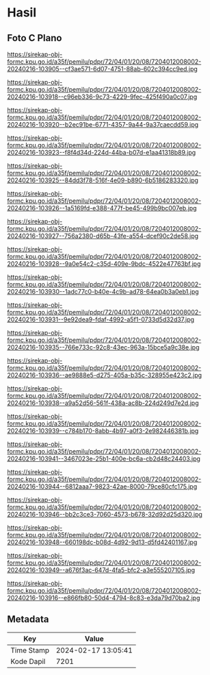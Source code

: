 # Hasil

## Foto C Plano

https://sirekap-obj-formc.kpu.go.id/a35f/pemilu/pdpr/72/04/01/20/08/7204012008002-20240216-103905--cf3ae571-6d07-4751-88ab-602c394cc9ed.jpg

https://sirekap-obj-formc.kpu.go.id/a35f/pemilu/pdpr/72/04/01/20/08/7204012008002-20240216-103918--c96eb336-9c73-4229-9fec-425f490a0c07.jpg

https://sirekap-obj-formc.kpu.go.id/a35f/pemilu/pdpr/72/04/01/20/08/7204012008002-20240216-103920--b2ec91be-6771-4357-9a44-9a37caecdd59.jpg

https://sirekap-obj-formc.kpu.go.id/a35f/pemilu/pdpr/72/04/01/20/08/7204012008002-20240216-103923--f8f4d34d-224d-44ba-b07d-e1aa41318b89.jpg

https://sirekap-obj-formc.kpu.go.id/a35f/pemilu/pdpr/72/04/01/20/08/7204012008002-20240216-103925--84dd3f78-516f-4e09-b890-6b5186283320.jpg

https://sirekap-obj-formc.kpu.go.id/a35f/pemilu/pdpr/72/04/01/20/08/7204012008002-20240216-103926--1a5169fd-e388-477f-be45-499b9bc007eb.jpg

https://sirekap-obj-formc.kpu.go.id/a35f/pemilu/pdpr/72/04/01/20/08/7204012008002-20240216-103927--756a2380-d65b-43fe-a554-dcef90c2de58.jpg

https://sirekap-obj-formc.kpu.go.id/a35f/pemilu/pdpr/72/04/01/20/08/7204012008002-20240216-103928--9a0e54c2-c35d-409e-9bdc-4522e47763bf.jpg

https://sirekap-obj-formc.kpu.go.id/a35f/pemilu/pdpr/72/04/01/20/08/7204012008002-20240216-103930--1adc77c0-b40e-4c9b-ad78-64ea0b3a0eb1.jpg

https://sirekap-obj-formc.kpu.go.id/a35f/pemilu/pdpr/72/04/01/20/08/7204012008002-20240216-103931--9e92dea9-fdaf-4992-a5f1-0733d5d32d37.jpg

https://sirekap-obj-formc.kpu.go.id/a35f/pemilu/pdpr/72/04/01/20/08/7204012008002-20240216-103935--766e733c-92c8-43ec-963a-15bce5a9c38e.jpg

https://sirekap-obj-formc.kpu.go.id/a35f/pemilu/pdpr/72/04/01/20/08/7204012008002-20240216-103936--ae9888e5-d275-405a-b35c-328955e423c2.jpg

https://sirekap-obj-formc.kpu.go.id/a35f/pemilu/pdpr/72/04/01/20/08/7204012008002-20240216-103938--a9a52d56-561f-438a-ac8b-224d249d7e2d.jpg

https://sirekap-obj-formc.kpu.go.id/a35f/pemilu/pdpr/72/04/01/20/08/7204012008002-20240216-103939--c784b170-8abb-4b97-a0f3-2e982446381b.jpg

https://sirekap-obj-formc.kpu.go.id/a35f/pemilu/pdpr/72/04/01/20/08/7204012008002-20240216-103941--3467023e-25b1-400e-bc6a-cb2d48c24403.jpg

https://sirekap-obj-formc.kpu.go.id/a35f/pemilu/pdpr/72/04/01/20/08/7204012008002-20240216-103944--6812aaa7-9823-42ae-8000-79ce80cfc175.jpg

https://sirekap-obj-formc.kpu.go.id/a35f/pemilu/pdpr/72/04/01/20/08/7204012008002-20240216-103946--bb2c3ce3-7060-4573-b678-32d92d25d320.jpg

https://sirekap-obj-formc.kpu.go.id/a35f/pemilu/pdpr/72/04/01/20/08/7204012008002-20240216-103948--660198dc-b08d-4d92-9d13-d5fd42401167.jpg

https://sirekap-obj-formc.kpu.go.id/a35f/pemilu/pdpr/72/04/01/20/08/7204012008002-20240216-103949--a676f3ac-647d-4fa5-bfc2-a3e555207105.jpg

https://sirekap-obj-formc.kpu.go.id/a35f/pemilu/pdpr/72/04/01/20/08/7204012008002-20240216-103916--e866fb80-50d4-4794-8c83-e3da79d70ba2.jpg


## Metadata

| Key        | Value               |
| ---------- | ------------------- |
| Time Stamp | 2024-02-17 13:05:41 |
| Kode Dapil | 7201                |



